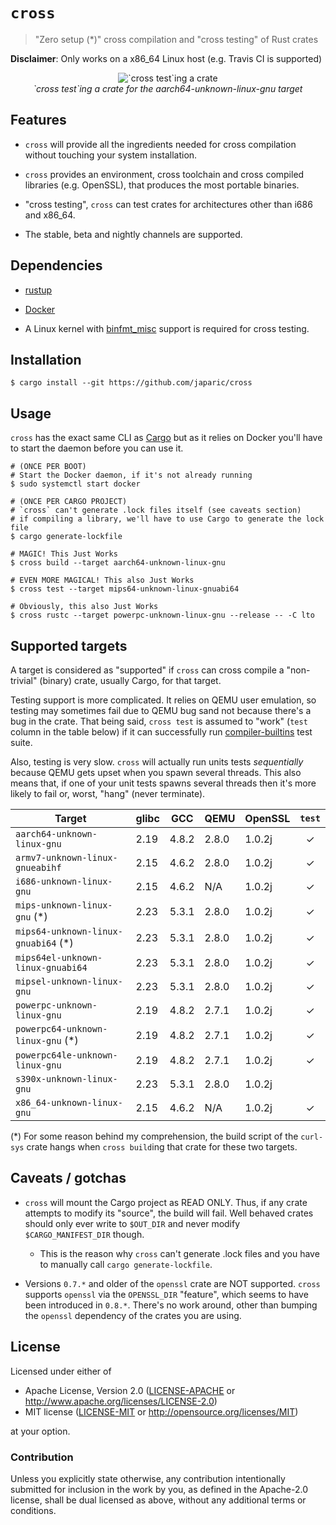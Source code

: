 # `cross`

> "Zero setup (\*)" cross compilation and "cross testing" of Rust crates

**Disclaimer**: Only works on a x86_64 Linux host (e.g. Travis CI is supported)

<p align="center">
<img
  alt="`cross test`ing a crate"
  src="assets/cross-test.???"
  title="`cross test`ing a crate"
>
<br>
<em>`cross test`ing a crate for the aarch64-unknown-linux-gnu target</em>
</p>

## Features

- `cross` will provide all the ingredients needed for cross compilation without
  touching your system installation.

- `cross` provides an environment, cross toolchain and cross compiled libraries
  (e.g. OpenSSL), that produces the most portable binaries.

- "cross testing", `cross` can test crates for architectures other than i686 and
  x86_64.

- The stable, beta and nightly channels are supported.

## Dependencies

- [rustup](https://rustup.rs/)

- [Docker](https://www.docker.com/)

- A Linux kernel with [binfmt_misc] support is required for cross testing.

[binfmt_misc]: https://www.kernel.org/doc/Documentation/binfmt_misc.txt

## Installation

```
$ cargo install --git https://github.com/japaric/cross
```

## Usage

`cross` has the exact same CLI as [Cargo](https://github.com/rust-lang/cargo)
but as it relies on Docker you'll have to start the daemon before you can use
it.

```
# (ONCE PER BOOT)
# Start the Docker daemon, if it's not already running
$ sudo systemctl start docker

# (ONCE PER CARGO PROJECT)
# `cross` can't generate .lock files itself (see caveats section)
# if compiling a library, we'll have to use Cargo to generate the lock file
$ cargo generate-lockfile

# MAGIC! This Just Works
$ cross build --target aarch64-unknown-linux-gnu

# EVEN MORE MAGICAL! This also Just Works
$ cross test --target mips64-unknown-linux-gnuabi64

# Obviously, this also Just Works
$ cross rustc --target powerpc-unknown-linux-gnu --release -- -C lto
```

## Supported targets

A target is considered as "supported" if `cross` can cross compile a
"non-trivial" (binary) crate, usually Cargo, for that target.

Testing support is more complicated. It relies on QEMU user emulation, so
testing may sometimes fail due to QEMU bug sand not because there's a bug in the
crate. That being said, `cross test` is assumed to "work" (`test` column in the
table below) if it can successfully
run [compiler-builtins](https://github.com/rust-lang-nursery/compiler-builtins)
test suite.

Also, testing is very slow. `cross` will actually run units tests *sequentially*
because QEMU gets upset when you spawn several threads. This also means that, if
one of your unit tests spawns several threads then it's more likely to fail or,
worst, "hang" (never terminate).

| Target                               | glibc | GCC   | QEMU  | OpenSSL | `test` |
|--------------------------------------|-------|-------|-------|---------|:------:|
| `aarch64-unknown-linux-gnu`          | 2.19  | 4.8.2 | 2.8.0 | 1.0.2j  |   ✓    |
| `armv7-unknown-linux-gnueabihf`      | 2.15  | 4.6.2 | 2.8.0 | 1.0.2j  |   ✓    |
| `i686-unknown-linux-gnu`             | 2.15  | 4.6.2 | N/A   | 1.0.2j  |   ✓    |
| `mips-unknown-linux-gnu` (\*)        | 2.23  | 5.3.1 | 2.8.0 | 1.0.2j  |   ✓    |
| `mips64-unknown-linux-gnuabi64` (\*) | 2.23  | 5.3.1 | 2.8.0 | 1.0.2j  |   ✓    |
| `mips64el-unknown-linux-gnuabi64`    | 2.23  | 5.3.1 | 2.8.0 | 1.0.2j  |   ✓    |
| `mipsel-unknown-linux-gnu`           | 2.23  | 5.3.1 | 2.8.0 | 1.0.2j  |   ✓    |
| `powerpc-unknown-linux-gnu`          | 2.19  | 4.8.2 | 2.7.1 | 1.0.2j  |   ✓    |
| `powerpc64-unknown-linux-gnu` (\*)   | 2.19  | 4.8.2 | 2.7.1 | 1.0.2j  |   ✓    |
| `powerpc64le-unknown-linux-gnu`      | 2.19  | 4.8.2 | 2.7.1 | 1.0.2j  |   ✓    |
| `s390x-unknown-linux-gnu`            | 2.23  | 5.3.1 | 2.8.0 | 1.0.2j  |        |
| `x86_64-unknown-linux-gnu`           | 2.15  | 4.6.2 | N/A   | 1.0.2j  |   ✓    |

(\*) For some reason behind my comprehension, the build script of the `curl-sys`
crate hangs when `cross build`ing that crate for these two targets.

## Caveats / gotchas

- `cross` will mount the Cargo project as READ ONLY. Thus, if any crate attempts
  to modify its "source", the build will fail. Well behaved crates should only
  ever write to `$OUT_DIR` and never modify `$CARGO_MANIFEST_DIR` though.
  - This is the reason why `cross` can't generate .lock files and you have to
    manually call `cargo generate-lockfile`.

- Versions `0.7.*` and older of the `openssl` crate are NOT supported. `cross`
  supports `openssl` via the `OPENSSL_DIR` "feature", which seems to have been
  introduced in `0.8.*`. There's no work around, other than bumping the
  `openssl` dependency of the crates you are using.

## License

Licensed under either of

- Apache License, Version 2.0 ([LICENSE-APACHE](LICENSE-APACHE) or
  http://www.apache.org/licenses/LICENSE-2.0)
- MIT license ([LICENSE-MIT](LICENSE-MIT) or http://opensource.org/licenses/MIT)

at your option.

### Contribution

Unless you explicitly state otherwise, any contribution intentionally submitted
for inclusion in the work by you, as defined in the Apache-2.0 license, shall be
dual licensed as above, without any additional terms or conditions.
